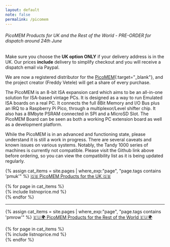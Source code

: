 ```yaml
---
layout: default
note: false
permalink: /picomem
---
```

######  PicoMEM Products for UK and the Rest of the World - PRE-ORDER for dispatch around 24th June

Make sure you choose the <b>UK option ONLY</b> if your delivery address is in the UK. Our prices <b>include</b> delivery to simplify checkout and you will receive a dispatch email via Paypal.

We are now a registered distributor for the [PicoMEM](https://github.com/FreddyVRetro/ISA-PicoMEM){:target="_blank"}, and the project creator (Freddy Vetele) will get a share of every purchase.

The PicoMEM is an 8-bit ISA expansion card which aims to be an all-in-one solution for ISA-based vintage PCs. It is designed as a way to run Emulated ISA boards on a real PC. It connects the full 8Bit Memory and I/O Bus plus an IRQ to a Raspberry Pi Pico, through a multiplexor/Level shifter chip. It also has a 8Mbyte PSRAM connected in SPI and a MicroSD Slot. The PicoMEM Board can be seen as both a working PC extension board as well as a development platform.

While the PicoMEM is in an advanced and functioning state, please understand it is still a work in progress.  There are several caveats and known issues on various systems.  Notably, the Tandy 1000 series of machines is currently not compatible.  Please visit the Github link above before ordering, so you can view the compatibility list as it is being updated regularly.

{% assign cat_items = site.pages |  where_exp:"page", "page.tags contains 'pmuk'" %}
<u>🇬🇧 PicoMEM Products for the UK 🇬🇧</u>

<div class="container">
<div class="row">
	{% for page in cat_items %}
<div class="col-md-4" markdown="1">
{% include listnoprice.md %}
</div>
	  {% endfor %}
</div>
</div>
<hr>


{% assign cat_items = site.pages |  where_exp:"page", "page.tags contains 'pmrow'" %}
<u>🇪🇺🌍 PicoMEM Products for the Rest of the World 🇪🇺🌍</u>
<div class="container">
<div class="row">
	{% for page in cat_items %}
<div class="col-md-4" markdown="1">
{% include listnoprice.md %}
</div>
	  {% endfor %}
</div>
</div>